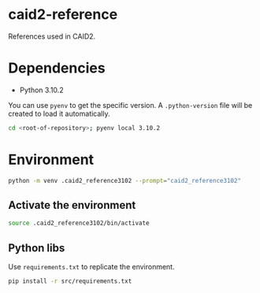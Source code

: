 # **caid2-reference**
References used in CAID2.


# **Dependencies**
- Python 3.10.2

You can use `pyenv` to get the specific version. A `.python-version` file will be created to load it automatically.
```bash
cd <root-of-repository>; pyenv local 3.10.2
```

# **Environment**
```bash
python -m venv .caid2_reference3102 --prompt="caid2_reference3102"
```
## **Activate the environment**
```bash
source .caid2_reference3102/bin/activate
```

## **Python libs**
Use `requirements.txt` to replicate the environment.
```bash
pip install -r src/requirements.txt
```

